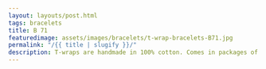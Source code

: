 ```yaml
---
layout: layouts/post.html
tags: bracelets
title: B 71
featuredimage: assets/images/bracelets/t-wrap-bracelets-B71.jpg
permalink: "/{{ title | slugify }}/"
description: T-wraps are handmade in 100% cotton. Comes in packages of 10 pieces of the same design. Probably the worlds best commercial for any Fun Park.
---
```

